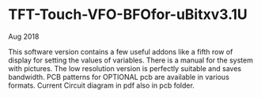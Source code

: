 # TFT-Touch-VFO-BFOfor-uBitxv3.1U
Aug 2018

This software version contains a few useful addons like a fifth row of display for setting the values of variables.
There is a manual for the system with pictures. The low resolution version is perfectly suitable and saves bandwidth.
PCB patterns for OPTIONAL pcb are available in various formats. Current Circuit diagram in pdf also in pcb folder.
